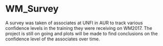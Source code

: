 # WM_Survey

A survey was taken of associates at UNFI in AUR to track various confidence levels in the training they were receiving on WM2017. The project is still on going and plots will be made to find conclusions on the confidence level of the associates over time. 